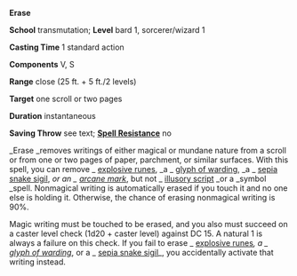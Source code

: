 **Erase**

**School** transmutation; **Level** bard 1, sorcerer/wizard 1

**Casting Time** 1 standard action

**Components** V, S

**Range** close (25 ft. + 5 ft./2 levels)

**Target** one scroll or two pages

**Duration** instantaneous

**Saving Throw** see text; **[Spell Resistance](../glossary#_spell-resistance)** no

_Erase _removes writings of either magical or mundane nature from a scroll or from one or two pages of paper, parchment, or similar surfaces. With this spell, you can remove _ [explosive runes](explosiveRunes#_explosive-runes), _a _ [glyph of warding](glyphOfWarding#_glyph-of-warding), _a _ [sepia snake sigil](sepiaSnakeSigil#_sepia-snake-sigil), _or an _ [arcane mark](arcaneMark#_arcane-mark)_, but not _ [illusory script](illusoryScript#_illusory-script) _or a _symbol _spell. Nonmagical writing is automatically erased if you touch it and no one else is holding it. Otherwise, the chance of erasing nonmagical writing is 90%.

Magic writing must be touched to be erased, and you also must succeed on a caster level check (1d20 + caster level) against DC 15. A natural 1 is always a failure on this check. If you fail to erase _ [explosive runes](explosiveRunes#_explosive-runes)_, a _ [glyph of warding](glyphOfWarding#_glyph-of-warding)_, or a _ [sepia snake sigil](sepiaSnakeSigil#_sepia-snake-sigil)_, you accidentally activate that writing instead.

